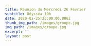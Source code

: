 ```yaml
---
title: Réunion du Mercredi 26 Février
subtitle: Odysséa 19h
date: 2020-02-25T23:00:00.000Z
thumb_img_path: /images/groupe.jpg
img_path: /images/groupe.jpg
excerpt: ''
layout: post
---
```


